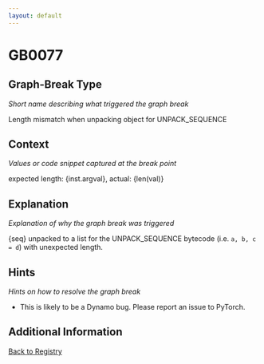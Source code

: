 ```yaml
---
layout: default
---
```

# GB0077

## Graph-Break Type
*Short name describing what triggered the graph break*

Length mismatch when unpacking object for UNPACK_SEQUENCE

## Context
*Values or code snippet captured at the break point*

expected length: {inst.argval}, actual: {len(val)}

## Explanation
*Explanation of why the graph break was triggered*

{seq} unpacked to a list for the UNPACK_SEQUENCE bytecode (i.e. `a, b, c = d`) with unexpected length.

## Hints
*Hints on how to resolve the graph break*

- This is likely to be a Dynamo bug. Please report an issue to PyTorch.


## Additional Information

<!-- ADDITIONAL INFORMATION START - Add custom information below this line -->

<!-- ADDITIONAL INFORMATION END -->

[Back to Registry](../index.html)
